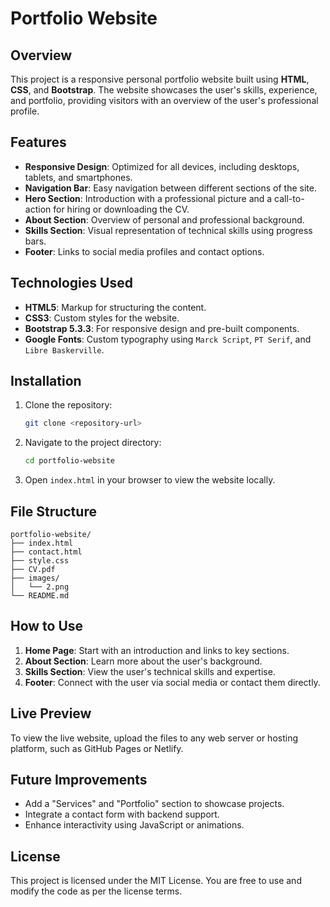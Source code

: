 # Portfolio Website

## Overview
This project is a responsive personal portfolio website built using **HTML**, **CSS**, and **Bootstrap**. The website showcases the user's skills, experience, and portfolio, providing visitors with an overview of the user's professional profile.

## Features
- **Responsive Design**: Optimized for all devices, including desktops, tablets, and smartphones.
- **Navigation Bar**: Easy navigation between different sections of the site.
- **Hero Section**: Introduction with a professional picture and a call-to-action for hiring or downloading the CV.
- **About Section**: Overview of personal and professional background.
- **Skills Section**: Visual representation of technical skills using progress bars.
- **Footer**: Links to social media profiles and contact options.

## Technologies Used
- **HTML5**: Markup for structuring the content.
- **CSS3**: Custom styles for the website.
- **Bootstrap 5.3.3**: For responsive design and pre-built components.
- **Google Fonts**: Custom typography using `Marck Script`, `PT Serif`, and `Libre Baskerville`.

## Installation
1. Clone the repository:
   ```bash
   git clone <repository-url>
   ```
2. Navigate to the project directory:
   ```bash
   cd portfolio-website
   ```
3. Open `index.html` in your browser to view the website locally.

## File Structure
```
portfolio-website/
├── index.html
├── contact.html
├── style.css
├── CV.pdf
├── images/
│   └── 2.png
└── README.md
```

## How to Use
1. **Home Page**: Start with an introduction and links to key sections.
2. **About Section**: Learn more about the user's background.
3. **Skills Section**: View the user's technical skills and expertise.
4. **Footer**: Connect with the user via social media or contact them directly.

## Live Preview
To view the live website, upload the files to any web server or hosting platform, such as GitHub Pages or Netlify.

## Future Improvements
- Add a "Services" and "Portfolio" section to showcase projects.
- Integrate a contact form with backend support.
- Enhance interactivity using JavaScript or animations.

## License
This project is licensed under the MIT License. You are free to use and modify the code as per the license terms.
